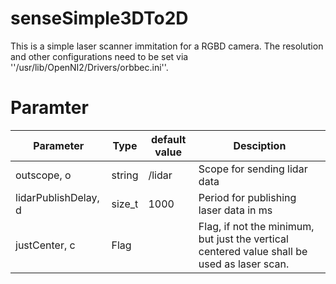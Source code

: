 senseSimple3DTo2D
===========

This is a simple laser scanner immitation for a RGBD camera.
The resolution and other configurations need to be set via ''/usr/lib/OpenNI2/Drivers/orbbec.ini''.

Paramter
===========

|      Parameter       |  Type  | default value |                                         Desciption                                          |
| -------------------- | ------ | ------------- | ------------------------------------------------------------------------------------------- |
| outscope, o          | string | /lidar        | Scope for sending lidar data                                                                |
| lidarPublishDelay, d | size_t | 1000          | Period for publishing laser data in ms                                                      |
| justCenter, c        | Flag   |               | Flag, if not the minimum, but just the vertical centered value shall be used as laser scan. | 
